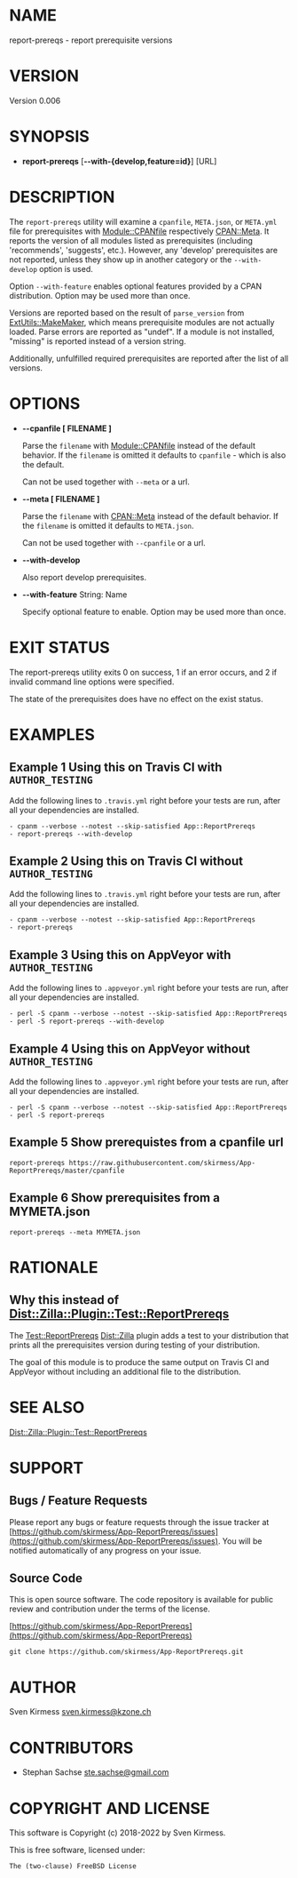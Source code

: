 # NAME

report-prereqs - report prerequisite versions

# VERSION

Version 0.006

# SYNOPSIS

- **report-prereqs** \[**--with-{develop,feature=id}**\] \[URL\]

# DESCRIPTION

The `report-prereqs` utility will examine a `cpanfile`, `META.json`, or
`META.yml` file for prerequisites with [Module::CPANfile](https://metacpan.org/pod/Module%3A%3ACPANfile)
respectively [CPAN::Meta](https://metacpan.org/pod/CPAN%3A%3AMeta). It reports the version of all modules
listed as prerequisites (including 'recommends', 'suggests', etc.). However,
any 'develop' prerequisites are not reported, unless they show up in another
category or the `--with-develop` option is used.

Option `--with-feature` enables optional features provided by a CPAN
distribution. Option may be used more than once.

Versions are reported based on the result of `parse_version` from
[ExtUtils::MakeMaker](https://metacpan.org/pod/ExtUtils%3A%3AMakeMaker), which means prerequisite modules
are not actually loaded. Parse errors are reported as "undef". If a module is
not installed, "missing" is reported instead of a version string.

Additionally, unfulfilled required prerequisites are reported after the list
of all versions.

# OPTIONS

- **--cpanfile \[ FILENAME \]**

    Parse the `filename` with [Module::CPANfile](https://metacpan.org/pod/Module%3A%3ACPANfile) instead of the default behavior.
    If the `filename` is omitted it defaults to `cpanfile` - which is also the
    default.

    Can not be used together with `--meta` or a url.

- **--meta \[ FILENAME \]**

    Parse the `filename` with [CPAN::Meta](https://metacpan.org/pod/CPAN%3A%3AMeta) instead of the default behavior. If
    the `filename` is omitted it defaults to `META.json`.

    Can not be used together with `--cpanfile` or a url.

- **--with-develop**

    Also report develop prerequisites.

- **--with-feature** String: Name

    Specify optional feature to enable. Option may be used more than once.

# EXIT STATUS

The report-prereqs utility exits 0 on success, 1 if an error occurs, and 2 if
invalid command line options were specified.

The state of the prerequisites does have no effect on the exist status.

# EXAMPLES

## Example 1 Using this on Travis CI with `AUTHOR_TESTING`

Add the following lines to `.travis.yml` right before your tests are run,
after all your dependencies are installed.

    - cpanm --verbose --notest --skip-satisfied App::ReportPrereqs
    - report-prereqs --with-develop

## Example 2 Using this on Travis CI without `AUTHOR_TESTING`

Add the following lines to `.travis.yml` right before your tests are run,
after all your dependencies are installed.

    - cpanm --verbose --notest --skip-satisfied App::ReportPrereqs
    - report-prereqs

## Example 3 Using this on AppVeyor with `AUTHOR_TESTING`

Add the following lines to `.appveyor.yml` right before your tests are run,
after all your dependencies are installed.

    - perl -S cpanm --verbose --notest --skip-satisfied App::ReportPrereqs
    - perl -S report-prereqs --with-develop

## Example 4 Using this on AppVeyor without `AUTHOR_TESTING`

Add the following lines to `.appveyor.yml` right before your tests are run,
after all your dependencies are installed.

    - perl -S cpanm --verbose --notest --skip-satisfied App::ReportPrereqs
    - perl -S report-prereqs

## Example 5 Show prerequistes from a cpanfile url

    report-prereqs https://raw.githubusercontent.com/skirmess/App-ReportPrereqs/master/cpanfile

## Example 6 Show prerequisites from a MYMETA.json

    report-prereqs --meta MYMETA.json

# RATIONALE

## Why this instead of [Dist::Zilla::Plugin::Test::ReportPrereqs](https://metacpan.org/pod/Dist%3A%3AZilla%3A%3APlugin%3A%3ATest%3A%3AReportPrereqs)

The [Test::ReportPrereqs](https://metacpan.org/pod/Dist%3A%3AZilla%3A%3APlugin%3A%3ATest%3A%3AReportPrereqs)
[Dist::Zilla](https://metacpan.org/pod/Dist%3A%3AZilla) plugin adds a test to your distribution that
prints all the prerequisites version during testing of your distribution.

The goal of this module is to produce the same output on Travis CI and
AppVeyor without including an additional file to the distribution.

# SEE ALSO

[Dist::Zilla::Plugin::Test::ReportPrereqs](https://metacpan.org/pod/Dist%3A%3AZilla%3A%3APlugin%3A%3ATest%3A%3AReportPrereqs)

# SUPPORT

## Bugs / Feature Requests

Please report any bugs or feature requests through the issue tracker
at [https://github.com/skirmess/App-ReportPrereqs/issues](https://github.com/skirmess/App-ReportPrereqs/issues).
You will be notified automatically of any progress on your issue.

## Source Code

This is open source software. The code repository is available for
public review and contribution under the terms of the license.

[https://github.com/skirmess/App-ReportPrereqs](https://github.com/skirmess/App-ReportPrereqs)

    git clone https://github.com/skirmess/App-ReportPrereqs.git

# AUTHOR

Sven Kirmess <sven.kirmess@kzone.ch>

# CONTRIBUTORS

- Stephan Sachse <ste.sachse@gmail.com>

# COPYRIGHT AND LICENSE

This software is Copyright (c) 2018-2022 by Sven Kirmess.

This is free software, licensed under:

    The (two-clause) FreeBSD License
